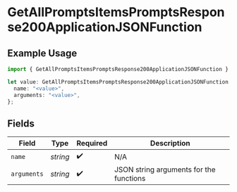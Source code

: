 # GetAllPromptsItemsPromptsResponse200ApplicationJSONFunction

## Example Usage

```typescript
import { GetAllPromptsItemsPromptsResponse200ApplicationJSONFunction } from "orq-poc-typescript-multi-env-version/models/operations";

let value: GetAllPromptsItemsPromptsResponse200ApplicationJSONFunction = {
  name: "<value>",
  arguments: "<value>",
};
```

## Fields

| Field                                   | Type                                    | Required                                | Description                             |
| --------------------------------------- | --------------------------------------- | --------------------------------------- | --------------------------------------- |
| `name`                                  | *string*                                | :heavy_check_mark:                      | N/A                                     |
| `arguments`                             | *string*                                | :heavy_check_mark:                      | JSON string arguments for the functions |